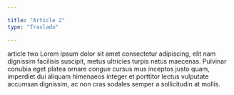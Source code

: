 ```yaml
---

title: "Article 2"
type: "Traslado"

---
```

article two Lorem ipsum dolor sit amet consectetur adipiscing, elit nam dignissim facilisis suscipit, metus ultricies turpis netus maecenas. Pulvinar conubia eget platea ornare congue cursus mus inceptos justo quam, imperdiet dui aliquam himenaeos integer et porttitor lectus vulputate accumsan dignissim, ac non cras sodales semper a sollicitudin at mollis.